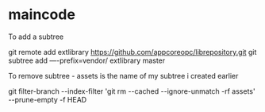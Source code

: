 # maincode


To add a subtree 

git remote add extlibrary https://github.com/appcoreopc/librepository.git
git subtree add —-prefix=vendor/ extlibrary master


To remove subtree - assets is the name of my subtree i created earlier 

git filter-branch --index-filter 'git rm --cached --ignore-unmatch -rf assets' --prune-empty -f HEAD


